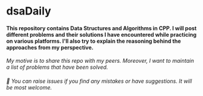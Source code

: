 # dsaDaily
#### This repository contains Data Structures and Algorithms in CPP. I will post different problems and their solutions I have encountered while practicing on various platforms. I'll also try to explain the reasoning behind the approaches from my perspective.

*My motive is to share this repo with my peers. Moreover, I want to maintain a list of problems that have been solved.*

###### :open_hands: *You can raise issues if you find any mistakes or have suggestions. It will be most welcome.* 
